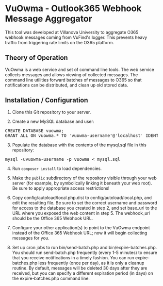 # VuOwma - Outlook365 Webhook Message Aggregator

This tool was developed at Villanova University to aggregate O365 webhook messages coming from VuFind's logger. This prevents heavy traffic from triggering rate limits on the O365 platform.

## Theory of Operation

VuOwma is a web service and set of command line tools. The web service collects messages and
allows viewing of collected messages. The command line utilities forward batches of messages
to O365 so that notifications can be distributed, and clean up old stored data.

## Installation / Configuration

1. Clone this Git repository to your server.

2. Create a new MySQL database and user:

<pre>
CREATE DATABASE vuowma;
GRANT ALL ON vuowma.* TO 'vuowma-username'@'localhost' IDENTIFIED BY 'vuowma-password';
</pre>

3. Populate the database with the contents of the mysql.sql file in this repository:

<pre>
mysql -uvuowma-username -p vuowma &lt; mysql.sql
</pre>

4. Run `composer install` to load dependencies.

5. Make the `public` subdirectory of the repository visible through your web server
(for example, by symbolically linking it beneath your web root). Be sure to apply
appropriate access restrictions!

6. Copy config/autoload/local.php.dist to config/autoload/local.php, and edit the
resulting file. Be sure to set the correct username and password for access to the
database you created in step 2, and set base_url to the URL where you exposed the
web content in step 5. The webhook_url should be the Office 365 Webhook URL.

7. Configure your other application(s) to point to the VuOwma endpoint instead of
the Office 365 Webhook URL; now it will begin collecting messages for you.

8. Set up cron jobs to run bin/send-batch.php and bin/expire-batches.php. You should
run send-batch.php frequently (every 1-5 minutes) to ensure that you receive notifications
in a timely fashion. You can run expire-batches.php less frequently (once per day),
as it is only a cleanup routine. By default, messages will be deleted 30 days after they
are received, but you can specify a different expiration period (in days) on the
expire-batches.php command line.